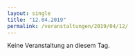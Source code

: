 ```yaml
---
layout: single
title: "12.04.2019"
permalink: /veranstaltungen/2019/04/12/
---
```


Keine Veranstaltung an diesem Tag.
